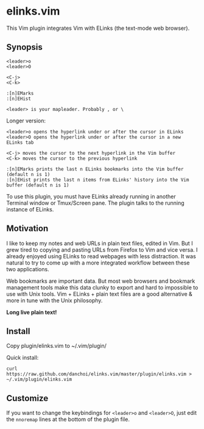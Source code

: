 # elinks.vim

This Vim plugin integrates Vim with ELinks (the text-mode web browser).

## Synopsis

    <leader>o
    <leader>O

    <C-j>
    <C-k>

    :[n]EMarks
    :[n]EHist

    <leader> is your mapleader. Probably , or \

Longer version:

    <leader>o opens the hyperlink under or after the cursor in ELinks
    <leader>O opens the hyperlink under or after the cursor in a new ELinks tab

    <C-j> moves the cursor to the next hyperlink in the Vim buffer
    <C-k> moves the cursor to the previous hyperlink

    :[n]EMarks prints the last n ELinks bookmarks into the Vim buffer (default n is 1)
    :[n]EHist prints the last n items from ELinks' history into the Vim buffer (default n is 1)

To use this plugin, you must have ELinks already running in another Terminal
window or Tmux/Screen pane.  The plugin talks to the running instance of
ELinks.


## Motivation

I like to keep my notes and web URLs in plain text files, edited in Vim.  But I
grew tired to copying and pasting URLs from Firefox to Vim and vice versa.  I
already enjoyed using ELinks to read webpages with less distraction.  It was
natural to try to come up with a more integrated workflow between these two
applications. 

Web bookmarks are important data. But most web browsers and bookmark management
tools make this data clunky to export and hard to impossible to use with Unix
tools. Vim + ELinks + plain text files are a good alternative & more in tune
with the Unix philosophy.

**Long live plain text!**

## Install

Copy plugin/elinks.vim to ~/.vim/plugin/

Quick install:

    curl https://raw.github.com/danchoi/elinks.vim/master/plugin/elinks.vim > ~/.vim/plugin/elinks.vim

## Customize

If you want to change the keybindings for `<leader>o` and `<leader>O`, just edit the `nnoremap`
lines at the bottom of the plugin file.

